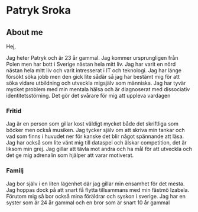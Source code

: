 # Patryk Sroka

## About me

Hej,

Jag heter Patryk och är 23 år gammal. Jag kommer ursprungligen från Polen men har bott i Sverige nästan hela mitt liv. Jag har varit en nörd nästan hela mitt liv och varit intresserat i IT och teknologi. Jag har länge försökt söka jobb men den gick lite sådär så jag har bestämt mig för att söka vidare utbildning och utveckla migsjälv som människa.
Jag har tyvär mycket problem med min mentala hälsa och är diagnoserat med dissociativ identitetsstörning. Det gör det svårare för mig att uppleva vardagen

### Fritid

Jag är en person som gillar kost väldigt mycket både det skriftliga som böcker men också musiken. Jag tycker själv om att skriva min tankar och vad som finns i huvudet ner för kanske det blir något spännande att läsa.
Jag har också som lite vänt mig till dataspel och älskar competition, det är liksom min grej. Jag gillar att tävla mot andra och ha mål för att utveckla och det ge mig adrenalin som hjälper att varar motiverat.

### Familj

Jag bor själv i en liten lägenhet där jag gillar min ensamhet för det mesta. Jag hoppas dock på att snart få flytta tillsammans med min fästmö Izabela.
Förutom mig så bor också mina föräldrar och syskon i sverige. Jag har en syster som är 24 år gammal och en bror som är snart 10 år gammal
